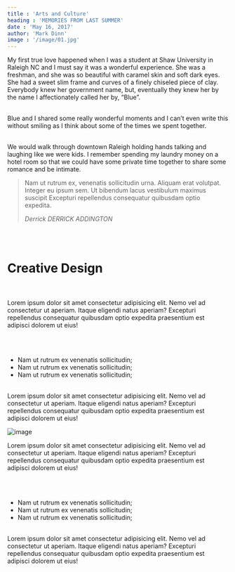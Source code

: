 ```yaml
---
title : 'Arts and Culture'
heading : 'MEMORIES FROM LAST SUMMER'
date : 'May 16, 2017'
author: 'Mark Dinn'
image : '/image/01.jpg' 
---
```



My first true love happened when I was a student at Shaw University in Raleigh NC and I must say it was a wonderful experience. She was a freshman, and she was so beautiful with caramel skin and soft dark eyes. She had a sweet slim frame and curves of a finely chiseled piece of clay. Everybody knew her government name, but, eventually they knew her by the name I affectionately called her by, “Blue”.</br><br>

Blue and I shared some really wonderful moments and I can’t even write this without smiling as I think about some of the times we spent together.</br> <br>

We would walk through downtown Raleigh holding hands talking and laughing like we were kids. I remember spending my laundry money on a hotel room so that we could have some private time together to share some romance and be intimate.


<blockquote class="blockquote">
                  <p>Nam ut rutrum ex, venenatis sollicitudin urna. Aliquam erat volutpat. Integer eu ipsum sem. Ut bibendum lacus vestibulum maximus suscipit Excepturi repellendus consequatur quibusdam optio expedita.</p>

<cite>
                  Derrick DERRICK ADDINGTON
</cite>               
</blockquote>
<br> <br>

# Creative Design 
<br> <br>
Lorem ipsum dolor sit amet consectetur adipisicing elit. Nemo vel ad consectetur ut aperiam. Itaque eligendi natus aperiam? Excepturi repellendus consequatur quibusdam optio expedita praesentium est adipisci dolorem ut eius!

 <br><br>

 <ul>
 <li>
     Nam ut rutrum ex venenatis sollicitudin;
 </li>
  <li>
     Nam ut rutrum ex venenatis sollicitudin;
 </li>
  <li>
     Nam ut rutrum ex venenatis sollicitudin;
 </li>
 </ul>
<br>
Lorem ipsum dolor sit amet consectetur adipisicing elit. Nemo vel ad consectetur ut aperiam. Itaque eligendi natus aperiam? Excepturi repellendus consequatur quibusdam optio expedita praesentium est adipisci dolorem ut eius!



![image](/image/01.jpg)

Lorem ipsum dolor sit amet consectetur adipisicing elit. Nemo vel ad consectetur ut aperiam. Itaque eligendi natus aperiam? Excepturi repellendus consequatur quibusdam optio expedita praesentium est adipisci dolorem ut eius!

 <br><br>

 <ul>
 <li>
     Nam ut rutrum ex venenatis sollicitudin;
 </li>
  <li>
     Nam ut rutrum ex venenatis sollicitudin;
 </li>
  <li>
     Nam ut rutrum ex venenatis sollicitudin;
 </li>
 </ul>
<br>
Lorem ipsum dolor sit amet consectetur adipisicing elit. Nemo vel ad consectetur ut aperiam. Itaque eligendi natus aperiam? Excepturi repellendus consequatur quibusdam optio expedita praesentium est adipisci dolorem ut eius!

 


